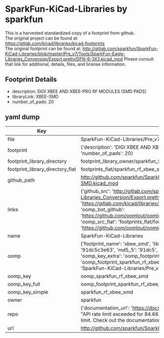 # SparkFun-KiCad-Libraries by sparkfun  
This is a harvested standardized copy of a footprint from github.  
The original project can be found at:  
https://gitlab.com/kicad/libraries/kicad-footprints  
The original footprint can be found at:
http://gitlab.com/sparkfun/SparkFun-KiCad-Libraries/blob/master/Pre_v7/Tools/SparkFun-Eagle-Libraries_Conversion/Export.pretty/DFN-6-3X3.kicad_mod
Please consult that link for additional, details, files, and license information.  
## Footprint Details
* description: DIGI XBEE AND XBEE-PRO RF MODULES (SMD PADS)  
* libraryLink: XBEE-SMD  
* number_of_pads: 20  
## yaml dump  
| Key | Value |  
| --- | --- |  
| file | SparkFun-KiCad-Libraries/Pre_v7/Footprints/RF.pretty/XBEE-SMD.kicad_mod |  
| footprint | {'description': 'DIGI XBEE AND XBEE-PRO RF MODULES (SMD PADS)', 'libraryLink': 'XBEE-SMD', 'number_of_pads': 20} |  
| footprint_library_directory | footprint_library_owner/sparkfun_SparkFun-KiCad-Libraries |  
| footprint_library_directory_flat | footprints_flat/sparkfun_rf_xbee_smd/working |  
| github_path | http://github.com/sparkfun/SparkFun-KiCad-Libraries/blob/master/Pre_v7/Footprints/RF.pretty/XBEE-SMD.kicad_mod |  
| links | {'github_src': 'http://gitlab.com/sparkfun/SparkFun-KiCad-Libraries/blob/master/Pre_v7/Tools/SparkFun-Eagle-Libraries_Conversion/Export.pretty/DFN-6-3X3.kicad_mod', 'github_src_repo': 'https://gitlab.com/kicad/libraries/kicad-footprints', 'oomp_bot': 'footprints/sparkfun_rf_xbee_smd/working', 'oomp_bot_github': 'https://github.com/oomlout/oomlout_oomp_footprint_bot/tree/main/footprints/sparkfun_rf_xbee_smd/working', 'oomp_src_flat': 'footprints_flat/footprints_flat/sparkfun_rf_xbee_smd/working', 'oomp_src_flat_github': 'https://github.com/oomlout/oomlout_oomp_footprint_src/tree/main/footprints_flat/sparkfun_rf_xbee_smd/working'} |  
| name | SparkFun-KiCad-Libraries |  
| oomp | {'footprint_name': 'xbee_smd', 'library_name': 'rf', 'md5': '91dc5c3e63493973b7f8eb2310a947b9', 'md5_10': '91dc5c3e63', 'md5_5': '91dc5', 'md5_6': '91dc5c', 'oomp_key': 'oomp_sparkfun_rf_xbee_smd', 'oomp_key_extra': 'oomp_footprint_sparkfun_rf_xbee_smd', 'oomp_key_full': 'oomp_footprint_sparkfun_rf_xbee_smd_91dc5c', 'oomp_key_simple': 'sparkfun_rf_xbee_smd', 'original_filename': 'SparkFun-KiCad-Libraries/Pre_v7/Footprints/RF.pretty/XBEE-SMD.kicad_mod', 'owner_name': 'sparkfun'} |  
| oomp_key | oomp_sparkfun_rf_xbee_smd |  
| oomp_key_full | oomp_footprint_sparkfun_rf_xbee_smd |  
| oomp_key_simple | sparkfun_rf_xbee_smd |  
| owner | sparkfun |  
| repo | {'documentation_url': 'https://docs.github.com/rest/overview/resources-in-the-rest-api#rate-limiting', 'message': "API rate limit exceeded for 84.66.173.59. (But here's the good news: Authenticated requests get a higher rate limit. Check out the documentation for more details.)"} |  
| url | http://github.com/sparkfun/SparkFun-KiCad-Libraries |  

